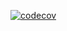 [![codecov](https://codecov.io/gh/OpenVisu/opcua_scanner/branch/main/graph/badge.svg?token=UJ8E6NPIHP)](https://codecov.io/gh/OpenVisu/opcua_scanner)

